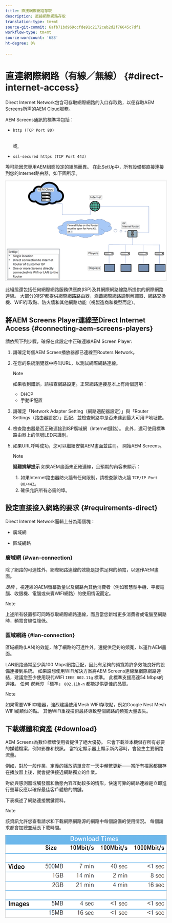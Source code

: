 ```yaml
---
title: 直接網際網路存取
description: 直接網際網路存取
translation-type: tm+mt
source-git-commit: 6afb71bd969ccfde91c2172ceb2d2f76645c7df1
workflow-type: tm+mt
source-wordcount: '688'
ht-degree: 0%

---
```



# 直連網際網路（有線／無線） {#direct-internet-access}

Direct Internet Network包含可存取網際網路的入口存取點，以便存取AEM Screens所需的AEM Cloud服務。

AEM Screens通訊的標準埠包括：
* `http (TCP Port 80)`

   <br>或,</br>

* `ssl-secured https (TCP Port 443)`

埠可能因您專用AEM組態設定的組態而異。 在此SetUp中，所有設備都直接連接到您的Internet路由器，如下圖所示。

![](/help/assets/direct-access-2.png)

此組態還包括任何網際網路服務供應商(ISP)及其網際網路線路所提供的網際網路連線。 大部分的ISP都提供網際網路路由器，涵蓋網際網路調制解調器、網路交換機、WIFI存取點、防火牆和其他網路功能（視製造商和機型而定）。

## 將AEM Screens Player連線至Direct Internet Access {#connecting-aem-screens-players}

請依照下列步驟，確保在此設定中正確連線AEM Screen Player:

1. 請確定每個AEM Screen播放器都已連線至Routers Network。
1. 在您的系統瀏覽器中呼叫URL，以測試網際網路連線。

   >[!NOTE]
   >如果收到錯誤，請檢查網路設定。正常網路連接基本上有兩個選項：
   >* DHCP
   >* 手動IP配置


1. 請確定「Network Adapter Setting（網路適配器設定）」與「Router Settings（路由器設定）」匹配，並檢查網路中是否未達到最大可用IP地址數。

1. 檢查路由器是否正確連接到ISP廣域網（Internet鏈路）。 此外，還可使用標準路由器上的信號LED來識別。
1. 如果URL呼叫成功，您可以繼續安裝AEM畫面並註冊。 開始AEM Screens。

   >[!NOTE]
   >**疑難排解提示**
   >如果AEM畫面未正確連線，且預期的內容未顯示：
   >
   >1. 如果Internet路由器防火牆有任何限制，請檢查該防火牆 `TCP/IP Port 80/443`。
   >1. 確保允許所有必需的埠。


## 設定直接接入網路的要求 {#requirements-direct}

Direct Internet Network邏輯上分為兩個塊：

* 廣域網

* 區域網路

### 廣域網 {#wan-connection}

除了網路的可達性外，網際網路連線的效能是提供足夠的頻寬，以運作AEM畫面。

*足夠* ，視連線的AEM螢幕數量以及網路內其他消費者（例如智慧型手機、平板電腦、收銀機、電腦或來賓WIFI網路）的使用情況而定。

>[!NOTE]
>上述所有裝置都可同時存取網際網路連線，而且當您新增更多消費者或電腦至網路時，頻寬會線性降低。

### 區域網路 {#lan-connection}

區域網路(LAN)的效能，除了網路的可達性外，還提供足夠的頻寬，以運作AEM畫面。

LAN網路通常至少與100 Mbps網路匹配，因此有足夠的頻寬將許多效能良好的設備連接到系統。
如果設想使用WIFI解決方案將AEM Screens連線至網際網路連結，建議您至少使用現代WIFI `IEEE 802.11g` 標準。 此標準支援高達54 Mbps的連接。 任何 *較新的* 「標準」 `802.11h-n` 都能提供更佳的品質。

>[!NOTE]
>如果需要WIFI中繼器，強烈建議使用Mesh WIFI存取點，例如Google Nest Mesh WIFI或類似的點。 其他WiFi重複技術最終導致整個網路的頻寬大量丟失。

## 下載媒體和資產 {#download}

AEM Screens為數位標牌使用者提供了絕大優勢。 它會下載並本機儲存所有必要的媒體檔案，例如影像和視訊。 當特定顯示器上顯示新內容時，會發生主要網路流量。

例如，對於一般作業，定義的播放清單會在一天中頻繁更新——當所有檔案都儲存在播放器上後，就會提供接近網路獨立的作業。

對於與感測器或觸發器和動態內容互動較多的情形，快速可靠的網路連線是立即進行螢幕反應以確保最佳客戶體驗的關鍵。

下表概述了網路連接關鍵資料。

>[!NOTE]
>該資訊允許您查看請求和下載網際網路源的網路中每個設備的使用情況。 每個請求都會加總並延長下載時間。

![](/help/assets/download-times-direct.png)

